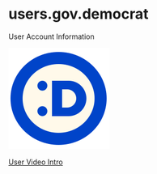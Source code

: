 # users.gov.democrat
User Account Information

![Make dem smile](demo-logo-kaomoji-smiley.svg "Make dem smile")

[User Video Intro](https://www.youtube.com/watch?v=Qvgrvk3iUyM)
